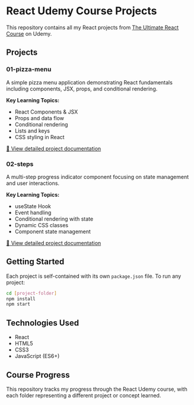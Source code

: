 # React Udemy Course Projects

This repository contains all my React projects from [The Ultimate React Course](https://www.udemy.com/course/the-ultimate-react-course/) on Udemy.

## Projects

### 01-pizza-menu

A simple pizza menu application demonstrating React fundamentals including components, JSX, props, and conditional rendering.

**Key Learning Topics:**

- React Components & JSX
- Props and data flow
- Conditional rendering
- Lists and keys
- CSS styling in React

[📖 View detailed project documentation](./01-pizza-menu/README.md)

### 02-steps

A multi-step progress indicator component focusing on state management and user interactions.

**Key Learning Topics:**

- useState Hook
- Event handling
- Conditional rendering with state
- Dynamic CSS classes
- Component state management

[📖 View detailed project documentation](./02-steps/README.md)

## Getting Started

Each project is self-contained with its own `package.json` file. To run any project:

```bash
cd [project-folder]
npm install
npm start
```

## Technologies Used

- React
- HTML5
- CSS3
- JavaScript (ES6+)

## Course Progress

This repository tracks my progress through the React Udemy course, with each folder representing a different project or concept learned.
